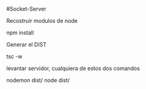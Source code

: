 #Socket-Server

Recostruir modulos de node

npm install

Generar el DIST

tsc -w

levantar servidor, cualquiera de estos dos comandos

nodemon dist/
node dist/